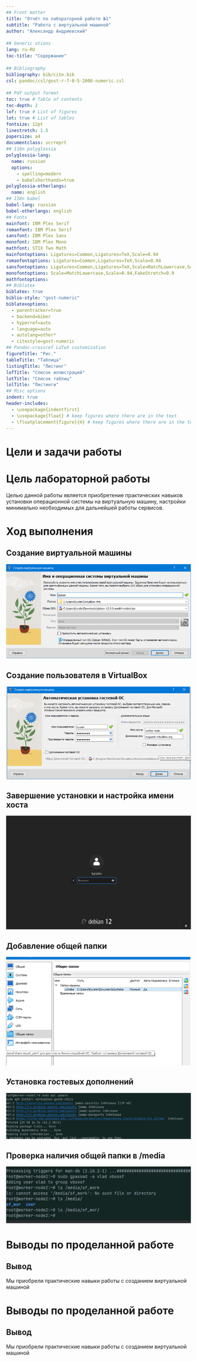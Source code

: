 ```yaml
---
## Front matter
title: "Отчёт по лабораторной работе №1"
subtitle: "Работа с виртуальной машиной"
author: "Александр Андриевский"

## Generic otions
lang: ru-RU
toc-title: "Содержание"

## Bibliography
bibliography: bib/cite.bib
csl: pandoc/csl/gost-r-7-0-5-2008-numeric.csl

## Pdf output format
toc: true # Table of contents
toc-depth: 2
lof: true # List of figures
lot: true # List of tables
fontsize: 12pt
linestretch: 1.5
papersize: a4
documentclass: scrreprt
## I18n polyglossia
polyglossia-lang:
  name: russian
  options:
	- spelling=modern
	- babelshorthands=true
polyglossia-otherlangs:
  name: english
## I18n babel
babel-lang: russian
babel-otherlangs: english
## Fonts
mainfont: IBM Plex Serif
romanfont: IBM Plex Serif
sansfont: IBM Plex Sans
monofont: IBM Plex Mono
mathfont: STIX Two Math
mainfontoptions: Ligatures=Common,Ligatures=TeX,Scale=0.94
romanfontoptions: Ligatures=Common,Ligatures=TeX,Scale=0.94
sansfontoptions: Ligatures=Common,Ligatures=TeX,Scale=MatchLowercase,Scale=0.94
monofontoptions: Scale=MatchLowercase,Scale=0.94,FakeStretch=0.9
mathfontoptions:
## Biblatex
biblatex: true
biblio-style: "gost-numeric"
biblatexoptions:
  - parentracker=true
  - backend=biber
  - hyperref=auto
  - language=auto
  - autolang=other*
  - citestyle=gost-numeric
## Pandoc-crossref LaTeX customization
figureTitle: "Рис."
tableTitle: "Таблица"
listingTitle: "Листинг"
lofTitle: "Список иллюстраций"
lotTitle: "Список таблиц"
lolTitle: "Листинги"
## Misc options
indent: true
header-includes:
  - \usepackage{indentfirst}
  - \usepackage{float} # keep figures where there are in the text
  - \floatplacement{figure}{H} # keep figures where there are in the text
---
```

# Цели и задачи работы

# Цель лабораторной работы
Целью данной работы является приобретение практических навыков установки операционной системы на виртуальную машину, настройки минимально необходимых для дальнейшей работы сервисов.



# Ход выполнения

 


## Создание виртуальной машины

![Создание виртуальной машины 1](images/img.png)

## Создание пользователя в VirtualBox

![Создание пользователя в VirtualBox](images/img_1.png)

## Завершение установки и настройка имени хоста

![Завершение установки и имя хоста](images/img_2.png)

## Добавление общей папки

![Добавление общей папки](images/img_3.png)

## Установка гостевых дополнений

![Установка гостевых дополнений](images/img_4.png)


## Проверка наличия общей папки в /media

![Появление общей папки /media/sf_wor](images/img_5.png)

# Выводы по проделанной работе

## Вывод

Мы приобрели практические навыки работы с созданием виртуальной машиной

# Выводы по проделанной работе

## Вывод

Мы приобрели практические навыки работы с созданием виртуальной машиной